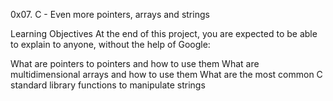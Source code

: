 0x07. C - Even more pointers, arrays and strings

Learning Objectives
At the end of this project, you are expected to be able to explain to anyone, without the help of Google:

What are pointers to pointers and how to use them
What are multidimensional arrays and how to use them
What are the most common C standard library functions to manipulate strings

